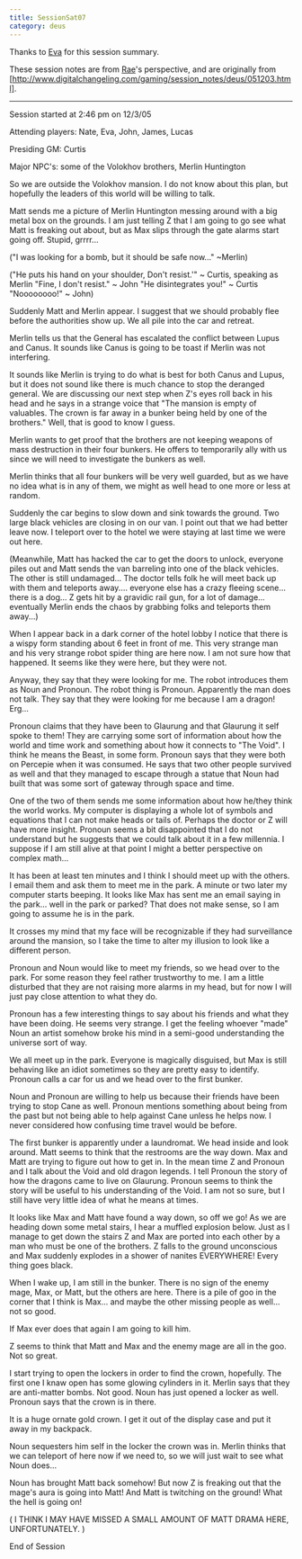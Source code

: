 ```yaml
---
title: SessionSat07
category: deus
---
```

Thanks to [Eva](player-eva) for this session summary.

These session notes are from [Rae](char-public-eva)'s perspective, and are originally from [http://www.digitalchangeling.com/gaming/session_notes/deus/051203.html].

-----
Session started at 2:46 pm on 12/3/05

Attending players: Nate, Eva, John, James, Lucas

Presiding GM: Curtis

Major NPC's: some of the Volokhov brothers, Merlin Huntington

So we are outside the Volokhov mansion. I do not know about this plan, but hopefully the leaders of this world will be willing to talk.

Matt sends me a picture of Merlin Huntington messing around with a big metal box on the grounds. I am just telling Z that I am going to go see what Matt is freaking out about, but as Max slips through the gate alarms start going off. Stupid, grrrr...

(&quot;I was looking for a bomb, but it should be safe now...&quot; ~Merlin)

(&quot;He puts his hand on your shoulder, Don't resist.'&quot;
~ Curtis, speaking as Merlin
&quot;Fine, I don't resist.&quot;
~ John
&quot;He disintegrates you!&quot;
~ Curtis
&quot;Noooooooo!&quot;
~ John)

Suddenly Matt and Merlin appear. I suggest that we should probably flee before the authorities show up. We all pile into the car and retreat.

Merlin tells us that the General has escalated the conflict between Lupus and Canus. It sounds like Canus is going to be toast if Merlin was not interfering.

It sounds like Merlin is trying to do what is best for both Canus and Lupus, but it does not sound like there is much chance to stop the deranged general. We are discussing our next step when Z's eyes roll back in his head and he says in a strange voice that &quot;The mansion is empty of valuables. The crown is far away in a bunker being held by one of the brothers.&quot; Well, that is good to know I guess.

Merlin wants to get proof that the brothers are not keeping weapons of mass destruction in their four bunkers. He offers to temporarily ally with us since we will need to investigate the bunkers as well.

Merlin thinks that all four bunkers will be very well guarded, but as we have no idea what is in any of them, we might as well head to one more or less at random.

Suddenly the car begins to slow down and sink towards the ground. Two large black vehicles are closing in on our van. I point out that we had better leave now. I teleport over to the hotel we were staying at last time we were out here.

(Meanwhile, Matt has hacked the car to get the doors to unlock, everyone piles out and Matt sends the van barreling into one of the black vehicles. The other is still undamaged... The doctor tells folk he will meet back up with them and teleports away.... everyone else has a crazy fleeing scene... there is a dog... Z gets hit by a gravidic rail gun, for a lot of damage... eventually Merlin ends the chaos by grabbing folks and teleports them away...)

When I appear back in a dark corner of the hotel lobby I notice that there is a wispy form standing about 6 feet in front of me. This very strange man and his very strange robot spider thing are here now. I am not sure how that happened. It seems like they were here, but they were not.

Anyway, they say that they were looking for me. The robot introduces them as Noun and Pronoun. The robot thing is Pronoun. Apparently the man does not talk. They say that they were looking for me because I am a dragon! Erg...

Pronoun claims that they have been to Glaurung and that Glaurung it self spoke to them! They are carrying some sort of information about how the world and time work and something about how it connects to &quot;The Void&quot;. I think he means the Beast, in some form. Pronoun says that they were both on Percepie when it was consumed. He says that two other people survived as well and that they managed to escape through a statue that Noun had built that was some sort of gateway through space and time.

One of the two of them sends me some information about how he/they think the world works. My computer is displaying a whole lot of symbols and equations that I can not make heads or tails of. Perhaps the doctor or Z will have more insight. Pronoun seems a bit disappointed that I do not understand but he suggests that we could talk about it in a few millennia. I suppose if I am still alive at that point I might a better perspective on complex math...

It has been at least ten minutes and I think I should meet up with the others. I email them and ask them to meet me in the park. A minute or two later my computer starts beeping. It looks like Max has sent me an email saying in the park... well in the park or parked? That does not make sense, so I am going to assume he is in the park.

It crosses my mind that my face will be recognizable if they had surveillance around the mansion, so I take the time to alter my illusion to look like a different person.

Pronoun and Noun would like to meet my friends, so we head over to the park. For some reason they feel rather trustworthy to me. I am a little disturbed that they are not raising more alarms in my head, but for now I will just pay close attention to what they do.

Pronoun has a few interesting things to say about his friends and what they have been doing. He seems very strange. I get the feeling whoever &quot;made&quot; Noun an artist somehow broke his mind in a semi-good understanding the universe sort of way.

We all meet up in the park. Everyone is magically disguised, but Max is still behaving like an idiot sometimes so they are pretty easy to identify. Pronoun calls a car for us and we head over to the first bunker.

Noun and Pronoun are willing to help us because their friends have been trying to stop Cane as well. Pronoun mentions something about being from the past but not being able to help against Cane unless he helps now. I never considered how confusing time travel would be before.

The first bunker is apparently under a laundromat. We head inside and look around. Matt seems to think that the restrooms are the way down. Max and Matt are trying to figure out how to get in. In the mean time Z and Pronoun and I talk about the Void and old dragon legends. I tell Pronoun the story of how the dragons came to live on Glaurung. Pronoun seems to think the story will be useful to his understanding of the Void. I am not so sure, but I still have very little idea of what he means at times.

It looks like Max and Matt have found a way down, so off we go! As we are heading down some metal stairs, I hear a muffled explosion below. Just as I manage to get down the stairs Z and Max are ported into each other by a man who must be one of the brothers. Z falls to the ground unconscious and Max suddenly explodes in a shower of nanites EVERYWHERE! Every thing goes black.

When I wake up, I am still in the bunker. There is no sign of the enemy mage, Max, or Matt, but the others are here. There is a pile of goo in the corner that I think is Max... and maybe the other missing people as well... not so good.

If Max ever does that again I am going to kill him.

Z seems to think that Matt and Max and the enemy mage are all in the goo. Not so great.

I start trying to open the lockers in order to find the crown, hopefully. The first one I knaw open has some glowing cylinders in it. Merlin says that they are anti-matter bombs. Not good. Noun has just opened a locker as well. Pronoun says that the crown is in there.

It is a huge ornate gold crown. I get it out of the display case and put it away in my backpack.

Noun sequesters him self in the locker the crown was in. Merlin thinks that we can teleport of here now if we need to, so we will just wait to see what Noun does...

Noun has brought Matt back somehow! But now Z is freaking out that the mage's aura is going into Matt! And Matt is twitching on the ground! What the hell is going on!

( I THINK I MAY HAVE MISSED A SMALL AMOUNT OF MATT DRAMA HERE, UNFORTUNATELY. )

End of Session

